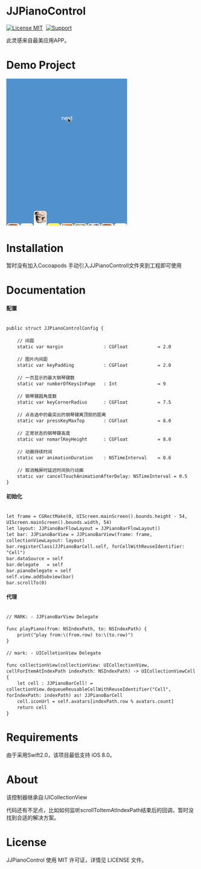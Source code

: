 JJPianoControl
==============

[![License MIT](https://img.shields.io/badge/license-MIT-green.svg?style=flat)](https://raw.githubusercontent.com/JRJian/JJPianoControl/master/LICENSE)&nbsp;
[![Support](https://img.shields.io/badge/support-iOS%208%2B%20-blue.svg?style=flat)](https://www.apple.com/nl/ios/)&nbsp;


此灵感来自最美应用APP。


Demo Project
==============

<img src="https://github.com/JRJian/JJPianoControl/blob/master/Demo/Snapshots/piano.gif" width="320"><br/>


Installation
==============

暂时没有加入Cocoapods
手动引入JJPianoControll文件夹到工程即可使用

Documentation
==============
#### 配置

```

public struct JJPianoControlConfig {
    
    // 间距
    static var margin               : CGFloat           = 2.0
    
    // 图片内间距
    static var keyPadding           : CGFloat           = 2.0
    
    // 一页显示的最大钢琴键数
    static var numberOfKeysInPage   : Int               = 9
    
    // 钢琴键圆角度数
    static var keyCornerRadius      : CGFloat           = 7.5
    
    // 点击选中的最突出的钢琴键离顶部的距离
    static var pressKeyMaxTop       : CGFloat           = 8.0
    
    // 正常状态的钢琴键高度
    static var nomarlKeyHeight      : CGFloat           = 8.0
    
    // 动画持续时间
    static var animationDuration    : NSTimeInterval    = 0.6
    
    // 取消触屏时延迟时间执行动画
    static var cancelTouchAnimationAfterDelay: NSTimeInterval = 0.5
}

```

#### 初始化

```

let frame = CGRectMake(0, UIScreen.mainScreen().bounds.height - 54, UIScreen.mainScreen().bounds.width, 54)
let layout: JJPianoBarFlowLayout = JJPianoBarFlowLayout()
let bar: JJPianoBarView = JJPianoBarView(frame: frame, collectionViewLayout: layout)
bar.registerClass(JJPianoBarCell.self, forCellWithReuseIdentifier: "Cell")
bar.dataSource = self
bar.delegate   = self
bar.pianoDelegate = self
self.view.addSubview(bar)
bar.scrollTo(0)

```

#### 代理

```

// MARK: - JJPianoBarView Delegate
   
func playPiano(from: NSIndexPath, to: NSIndexPath) {
    print("play from:\(from.row) to:\(to.row)")
}

// mark: - UIColletionView Delegate

func collectionView(collectionView: UICollectionView, cellForItemAtIndexPath indexPath: NSIndexPath) -> UICollectionViewCell {
    let cell : JJPianoBarCell! = collectionView.dequeueReusableCellWithReuseIdentifier("Cell", forIndexPath: indexPath) as! JJPianoBarCell
    cell.iconUrl = self.avatars[indexPath.row % avatars.count]
    return cell
}

```

Requirements
==============
由于采用Swift2.0，该项目最低支持 iOS 8.0。


About
==============
该控制器继承自:UICollectionView

代码还有不足点，比如如何监听scrollToItemAtIndexPath结束后的回调，暂时没找到合适的解决方案。

License
==============
JJPianoControl 使用 MIT 许可证，详情见 LICENSE 文件。

